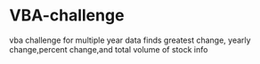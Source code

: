 # VBA-challenge
vba challenge for multiple year data finds greatest change, yearly change,percent change,and total volume of stock info
